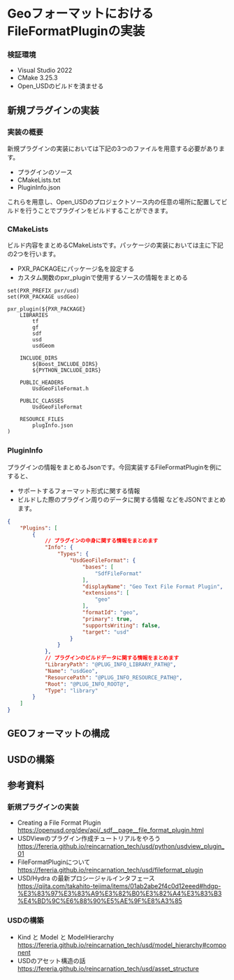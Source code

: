 # GeoフォーマットにおけるFileFormatPluginの実装

### 検証環境
* Visual Studio 2022
* CMake 3.25.3
* Open_USDのビルドを済ませる


## 新規プラグインの実装
### 実装の概要
新規プラグインの実装においては下記の3つのファイルを用意する必要があります。
* プラグインのソース  
* CMakeLists.txt  
* PluginInfo.json  

これらを用意し、Open_USDのプロジェクトソース内の任意の場所に配置してビルドを行うことでプラグインをビルドすることができます。

### CMakeLists
ビルド内容をまとめるCMakeListsです。パッケージの実装においては主に下記の2つを行います。
* PXR_PACKAGEにパッケージ名を設定する
* カスタム関数のpxr_pluginで使用するソースの情報をまとめる


``` CMakeLists
set(PXR_PREFIX pxr/usd)
set(PXR_PACKAGE usdGeo)

pxr_plugin(${PXR_PACKAGE}
    LIBRARIES
        tf
        gf
        sdf
        usd
        usdGeom

    INCLUDE_DIRS
        ${Boost_INCLUDE_DIRS}
        ${PYTHON_INCLUDE_DIRS}

    PUBLIC_HEADERS
        UsdGeoFileFormat.h

    PUBLIC_CLASSES
        UsdGeoFileFormat

    RESOURCE_FILES
        plugInfo.json
)
```

### PluginInfo　　
プラグインの情報をまとめるJsonです。今回実装するFileFormatPluginを例にすると、  
* サポートするフォーマット形式に関する情報
* ビルドした際のプラグイン周りのデータに関する情報
などをJSONでまとめます。

``` PluginInfo.json
{
    "Plugins": [
        {
            // プラグインの中身に関する情報をまとめます
            "Info": {
                "Types": {
                    "UsdGeoFileFormat": {
                        "bases": [
                            "SdfFileFormat"
                        ],
                        "displayName": "Geo Text File Format Plugin",
                        "extensions": [
                            "geo"
                        ],
                        "formatId": "geo",
                        "primary": true,
                        "supportsWriting": false,
                        "target": "usd"
                    }
                }
            },
            // プラグインのビルドデータに関する情報をまとめます
            "LibraryPath": "@PLUG_INFO_LIBRARY_PATH@",
            "Name": "usdGeo",
            "ResourcePath": "@PLUG_INFO_RESOURCE_PATH@",
            "Root": "@PLUG_INFO_ROOT@",
            "Type": "library"
        }
    ]
}
```

## GEOフォーマットの構成

## USDの構築

## 参考資料
### 新規プラグインの実装
* Creating a File Format Plugin  
https://openusd.org/dev/api/_sdf__page__file_format_plugin.html
* USDViewのプラグイン作成チュートリアルをやろう  
https://fereria.github.io/reincarnation_tech/usd/python/usdview_plugin_01
* FileFormatPluginについて  
https://fereria.github.io/reincarnation_tech/usd/fileformat_plugin
* USD/Hydra の最新プロシージャルインタフェース  
https://qiita.com/takahito-tejima/items/01ab2abe2f4c0d12eeed#hdgp-%E3%83%97%E3%83%A9%E3%82%B0%E3%82%A4%E3%83%B3%E4%BD%9C%E6%88%90%E5%AE%9F%E8%A3%85

### USDの構築
* Kind と Model と ModelHierarchy
https://fereria.github.io/reincarnation_tech/usd/model_hierarchy#component
* USDのアセット構造の話
https://fereria.github.io/reincarnation_tech/usd/asset_structure